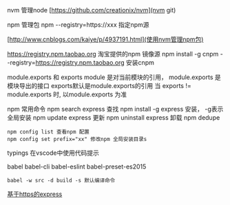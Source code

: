 nvm 管理node
[https://github.com/creationix/nvm](nvm git)

npm 管理包
    npm --registry=https://xxx  指定npm源

[http://www.cnblogs.com/kaiye/p/4937191.html](使用nvm管理npm包)

https://registry.npm.taobao.org 淘宝提供的npm 镜像源
npm install -g cnpm --registry=https://registry.npm.taobao.org 安装cnpm


module.exports 和 exports
    module 是对当前模块的引用， 
    module.exports 是模块导出的接口 
    exports默认是module.exports的引用
    当 exports != module.exports 时, 以module.exports 为准

npm 常用命令
    npm search express      查找
    npm install -g express  安装， -g表示全局安装
    npm update express      更新
    npm uninstall express   卸载
    npm dedupe  

    npm config list 查看npm 配置
    npm config set prefix="xx" 修改npm 全局安装目录s


typings 在vscode中使用代码提示

babel
    babel-cli
    babel-eslint
    babel-preset-es2015
    
    babel -w src -d build -s 默认编译命令


[基于https的express](http://blog.mgechev.com/2014/02/19/create-https-tls-ssl-application-with-express-nodejs/)
